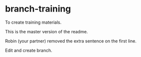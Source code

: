 # branch-training
To create training materials.

This is the master version of the readme.

Robin (your partner) removed the extra sentence on the first line.

Edit and create branch.

